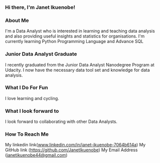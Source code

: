 ### Hi there, I'm Janet Ikuenobe!

<!---
JanetIkuenobe/JanetIkuenobe is a ✨ special ✨ repository because its `README.md` (this file) appears on your GitHub profile.
You can click the Preview link to take a look at your changes.
--->


### About Me
I'm a Data Analyst who is interested in learning and teaching data analysis and also providing useful insights and statistics for organisations. I'm currently learning Python Programming Language and Advance SQL

### Junior Data Analyst Graduate
I recently graduated from the Junior Data Analyst Nanodegree Program at Udacity. I now have the necessary data tool set and knowledge for data analysis.

### What I Do For Fun
I love learning and cycling.

### What I look forward to
I look forward to collaborating with other Data Analysts.

### How To Reach Me
My linkedin link(www.linkedin.com/in/janet-ikuenobe-7064b614a)
My GitHub link (https://github.com/JanetIkuenobe)
My Email Address (janetikuenobe44@gmail.com)
